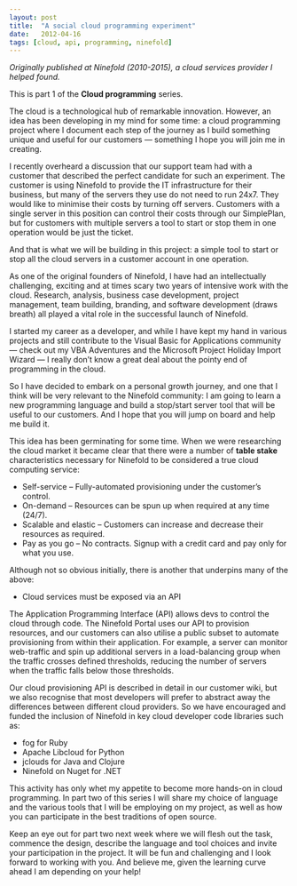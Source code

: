 ```yaml
---
layout: post
title:  "A social cloud programming experiment"
date:   2012-04-16
tags: [cloud, api, programming, ninefold]
---
```


*Originally published at Ninefold (2010-2015), a cloud
services provider I helped found.*

This is part 1 of the **Cloud programming** series.

The cloud is a technological hub of remarkable innovation. However, an
idea has been developing in my mind for some time: a cloud programming
project where I document each step of the journey as I build something
unique and useful for our customers — something I hope you will join me
in creating.

I recently overheard a discussion that our support team had with a
customer that described the perfect candidate for such an experiment.
The customer is using Ninefold to provide the IT infrastructure for
their business, but many of the servers they use do not need to run
24x7. They would like to minimise their costs by turning off servers.
Customers with a single server in this position can control their costs
through our SimplePlan, but for customers with multiple servers a tool
to start or stop them in one operation would be just the ticket.

And that is what we will be building in this project: a simple tool to
start or stop all the cloud servers in a customer account in one
operation.

As one of the original founders of Ninefold, I have had an
intellectually challenging, exciting and at times scary two years of
intensive work with the cloud. Research, analysis, business case
development, project management, team building, branding, and software
development (draws breath) all played a vital role in the successful
launch of Ninefold.

I started my career as a developer, and while I have kept my hand in
various projects and still contribute to the Visual Basic for
Applications community — check out my VBA Adventures and the Microsoft
Project Holiday Import Wizard — I really don’t know a great deal about
the pointy end of programming in the cloud.

So I have decided to embark on a personal growth journey, and one that I
think will be very relevant to the Ninefold community: I am going to
learn a new programming language and build a stop/start server tool that
will be useful to our customers. And I hope that you will jump on board
and help me build it.

This idea has been germinating for some time. When we were researching
the cloud market it became clear that there were a number of **table
stake** characteristics necessary for Ninefold to be considered a true
cloud computing service:

* Self-service – Fully-automated provisioning under the customer’s
control.
* On-demand – Resources can be spun up when required at any time (24/7).
* Scalable and elastic – Customers can increase and decrease their
resources as required.
* Pay as you go – No contracts. Signup with a credit card and pay only
for what you use.

Although not so obvious initially, there is another that underpins many
of the above:

* Cloud services must be exposed via an API

The Application Programming Interface (API) allows devs to control the
cloud through code. The Ninefold Portal uses our API to provision
resources, and our customers can also utilise a public subset to
automate provisioning from within their application. For example, a
server can monitor web-traffic and spin up additional servers in a
load-balancing group when the traffic crosses defined thresholds,
reducing the number of servers when the traffic falls below those
thresholds.

Our cloud provisioning API is described in detail in our customer wiki,
but we also recognise that most developers will prefer to abstract away
the differences between different cloud providers. So we have encouraged
and funded the inclusion of Ninefold in key cloud developer code
libraries such as:

* fog for Ruby
* Apache Libcloud for Python
* jclouds for Java and Clojure
* Ninefold on Nuget for .NET

This activity has only whet my appetite to become more hands-on in cloud
programming. In part two of this series I will share my choice of
language and the various tools that I will be employing on my project,
as well as how you can participate in the best traditions of open
source.

Keep an eye out for part two next week where we will flesh out the task,
commence the design, describe the language and tool choices and invite
your participation in the project. It will be fun and challenging and I
look forward to working with you. And believe me, given the learning
curve ahead I am depending on your help!
